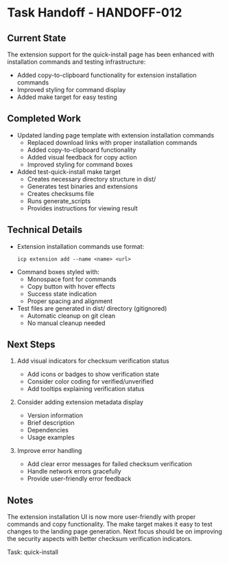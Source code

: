 # Task Handoff - HANDOFF-012

## Current State

The extension support for the quick-install page has been enhanced with installation commands and testing infrastructure:

- Added copy-to-clipboard functionality for extension installation commands
- Improved styling for command display
- Added make target for easy testing

## Completed Work

- Updated landing page template with extension installation commands
  - Replaced download links with proper installation commands
  - Added copy-to-clipboard functionality
  - Added visual feedback for copy action
  - Improved styling for command boxes
- Added test-quick-install make target
  - Creates necessary directory structure in dist/
  - Generates test binaries and extensions
  - Creates checksums file
  - Runs generate_scripts
  - Provides instructions for viewing result

## Technical Details

- Extension installation commands use format:
  ```
  icp extension add --name <name> <url>
  ```
- Command boxes styled with:
  - Monospace font for commands
  - Copy button with hover effects
  - Success state indication
  - Proper spacing and alignment
- Test files are generated in dist/ directory (gitignored)
  - Automatic cleanup on git clean
  - No manual cleanup needed

## Next Steps

1. Add visual indicators for checksum verification status

   - Add icons or badges to show verification state
   - Consider color coding for verified/unverified
   - Add tooltips explaining verification status

2. Consider adding extension metadata display

   - Version information
   - Brief description
   - Dependencies
   - Usage examples

3. Improve error handling
   - Add clear error messages for failed checksum verification
   - Handle network errors gracefully
   - Provide user-friendly error feedback

## Notes

The extension installation UI is now more user-friendly with proper commands and copy functionality. The make target makes it easy to test changes to the landing page generation. Next focus should be on improving the security aspects with better checksum verification indicators.

Task: quick-install
